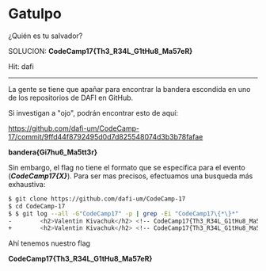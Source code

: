 # Gatulpo

¿Quién es tu salvador?

SOLUCION: **CodeCamp17{Th3_R34L_G1tHu8_Ma57eR}**

Hit: dafi

-------------------------------------------------------


La gente se tiene que apañar para encontrar la bandera escondida en uno de los repositorios de DAFI en GitHub.

Si investigan a "ojo", podrán encontrar esto de aquí:

https://github.com/dafi-um/CodeCamp-17/commit/9ffd44f8792495d0d7d825548074d3b3b78fafae

**bandera{Gi7hu6_Ma5tt3r}**

Sin embargo, el flag no tiene el formato que se especifica para el evento (_**CodeCamp17{X}**_). Para ser mas precisos, efectuamos una busqueda más exhaustiva:

```bash
$ git clone https://github.com/dafi-um/CodeCamp-17
$ cd CodeCamp-17
$ $ git log --all -G"CodeCamp17" -p | grep -Ei "CodeCamp17\{*\}*"
-        <h2>Valentin Kivachuk</h2> <!-- CodeCamp17{Th3_R34L_G1tHu8_Ma57eR} -->
+        <h2>Valentin Kivachuk</h2> <!-- CodeCamp17{Th3_R34L_G1tHu8_Ma57eR} -->
```

Ahí tenemos nuestro flag

**CodeCamp17{Th3_R34L_G1tHu8_Ma57eR}**
